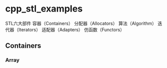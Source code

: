 # cpp_stl_examples
STL六大部件
容器（Containers）
分配器（Allocators）
算法（Algorithm）
迭代器（Iterators）
适配器（Adapters）
仿函数（Functors）
## Containers

### Array

